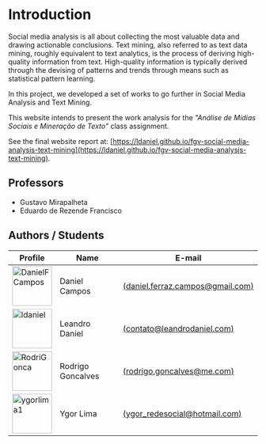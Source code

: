 # Introduction

Social media analysis is all about collecting the most valuable data and drawing actionable conclusions. Text mining, also referred to as text data mining, roughly equivalent to text analytics, is the process of deriving high-quality information from text. High-quality information is typically derived through the devising of patterns and trends through means such as statistical pattern learning.

In this project, we developed a set of works to go further in Social Media Analysis and Text Mining.

This website intends to present the work analysis for the *"Análise de Mídias Sociais e Mineração de Texto"* class assignment.

See the final website report at: [https://ldaniel.github.io/fgv-social-media-analysis-text-mining](https://ldaniel.github.io/fgv-social-media-analysis-text-mining).

## Professors
- Gustavo Mirapalheta
- Eduardo de Rezende Francisco

## Authors / Students
|Profile|Name|E-mail|
|---|---|---|
|<a href="https://github.com/DanielFCampos"><img src="https://avatars2.githubusercontent.com/u/31582602?s=460&v=4" title="DanielFCampos" width="80" height="80"></a>|Daniel Campos|[(daniel.ferraz.campos@gmail.com)](daniel.ferraz.campos@gmail.com)|
|<a href="https://github.com/ldaniel"><img src="https://avatars2.githubusercontent.com/u/205534?s=460&v=4" title="ldaniel" width="80" height="80"></a>|Leandro Daniel|[(contato@leandrodaniel.com)](contato@leandrodaniel.com)|
|<a href="https://github.com/RodriGonca"><img src="https://avatars2.githubusercontent.com/u/50252438?s=460&v=4" title="RodriGonca" width="80" height="80"></a>|Rodrigo Goncalves|[(rodrigo.goncalves@me.com)](rodrigo.goncalves@me.com)|
|<a href="https://github.com/ygorlima1"><img src="https://avatars2.githubusercontent.com/u/52429828?s=460&v=4" title="ygorlima1" width="80" height="80"></a>|Ygor Lima|[(ygor_redesocial@hotmail.com)](ygor_redesocial@hotmail.com)|
